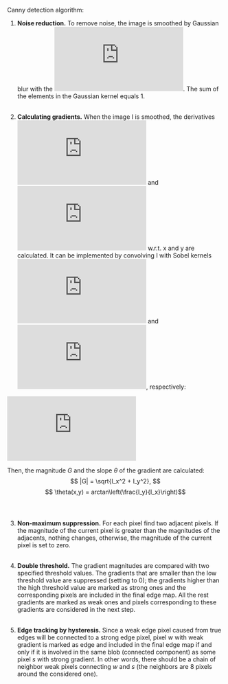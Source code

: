 Canny detection algorithm:
1. **Noise reduction.** To remove noise, the image is smoothed by Gaussian blur with the ![sigma](https://latex.codecogs.com/gif.latex?%5Csigma%20%3D%201.4). The sum of the elements in the Gaussian kernel equals $1$. <br><br>

2. **Calculating gradients.** When the image I is smoothed, the derivatives ![g_x](https://latex.codecogs.com/gif.latex?G_x) and ![g_y](https://latex.codecogs.com/gif.latex?G_y) w.r.t. x and y are calculated. It can be implemented by convolving I with Sobel kernels ![K_x](https://latex.codecogs.com/gif.latex?K_x) and ![K_y](https://latex.codecogs.com/gif.latex?K_y), respectively: 

![sobel_filters](https://latex.codecogs.com/gif.latex?K_x%20%3D%20%5Cbegin%7Bpmatrix%7D%20-1%20%26%200%20%26%201%20%5C%5C%20-2%20%26%200%20%26%202%20%5C%5C%20-1%20%26%200%20%26%201%20%5Cend%7Bpmatrix%7D%2C%20K_y%20%3D%20%5Cbegin%7Bpmatrix%7D%201%20%26%202%20%26%201%20%5C%5C%200%20%26%200%20%26%200%20%5C%5C%20-1%20%26%20-2%20%26%20-1%20%5Cend%7Bpmatrix%7D.)

Then, the magnitude $G$ and the slope $\theta$ of the gradient are calculated:
$$ |G| = \sqrt{I_x^2 + I_y^2}, $$
$$ \theta(x,y) = arctan\left(\frac{I_y}{I_x}\right)$$<br><br>

3. **Non-maximum suppression.** For each pixel find two adjacent pixels. If the magnitude of the current pixel is greater than the magnitudes of the adjacents, nothing changes, otherwise, the magnitude of the current pixel is set to zero.<br><br>

4. **Double threshold.** The gradient magnitudes are compared with two specified threshold values. The gradients that are smaller than the low threshold value are suppressed (setting to 0); the gradients higher than the high threshold value are marked as strong ones and the corresponding pixels are included in the final edge map. All the rest gradients are marked as weak ones and pixels corresponding to these gradients are considered in the next step.<br><br>

5. **Edge tracking by hysteresis.** Since a weak edge pixel caused from true edges will be connected to a strong edge pixel, pixel $w$ with weak gradient is marked as edge and included in the final edge map if and only if it is involved in the same blob (connected component) as some pixel $s$ with strong gradient. In other words, there should be a chain of neighbor weak pixels connecting $w$ and $s$ (the neighbors are 8 pixels around the considered one).
